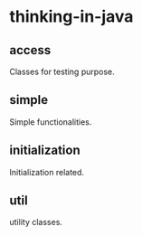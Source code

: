 # thinking-in-java

## access
Classes for testing purpose.

## simple
Simple functionalities.

## initialization
Initialization related.

## util
utility classes.
